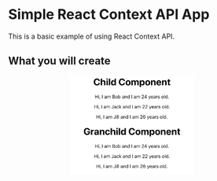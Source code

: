 # Simple React Context API App

This is a basic example of using React Context API.

## What you will create

<p align="center">
<img src="./context-example.png" alt="context example" height="200"/>
</p>
